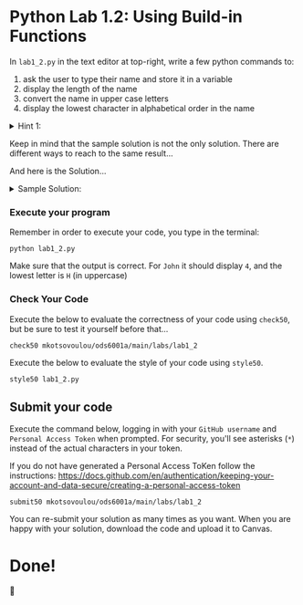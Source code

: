 # Python Lab 1.2: Using Build-in Functions

In `lab1_2.py` in the text editor at top-right, write a few python commands to:
1. ask the user to type their name and store it in a variable
2. display the length of the name
3. convert the name in upper case letters
4. display the lowest character in alphabetical order in the name

<details> 
<summary>
Hint 1: 
</summary>

```
- the built-in function to count the characters in a string is: `len()`
- the built-in function to find the smallest/lowest character in alphabetical order is `min()`
```

</details>

Keep in mind that the sample solution is not the only solution. There are different ways to reach to the same result...

And here is the Solution...

<details> 
<summary>
Sample Solution: 
</summary>
  
```
name = input("What is your name?")
print(len(name))
name = name.upper()
print(min(name))
```
  
</details>

### Execute your program 

Remember in order to execute your code, you type in the terminal:

```
python lab1_2.py
```

Make sure that the output is correct. For `John` it should display `4`, and the lowest letter is `H` (in uppercase)


### Check Your Code

Execute the below to evaluate the correctness of your code using `check50`, but be sure to test it yourself before that...

```
check50 mkotsovoulou/ods6001a/main/labs/lab1_2
```

Execute the below to evaluate the style of your code using `style50`.

```
style50 lab1_2.py
```


## Submit your code

Execute the command below, logging in with your `GitHub username` and `Personal Access Token` when prompted. For security, you'll see asterisks (`*`) instead of the actual characters in your token. 

If you do not have generated a Personal Access ToKen follow the instructions: 
https://docs.github.com/en/authentication/keeping-your-account-and-data-secure/creating-a-personal-access-token

```
submit50 mkotsovoulou/ods6001a/main/labs/lab1_2
```

You can re-submit your solution as many times as you want.
When you are happy with your solution, download the code and upload it to Canvas.


# Done!
:tada:
